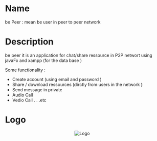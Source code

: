 # Name
 be Peer : mean be user in peer to peer network 
# Description
be peer it is an   application for chat/share ressource in P2P networt using javaFx and xampp (for the data base )

Some functionality :
- Create account (using email and password )
- Share / download ressources (dirctly from users in the network )
- Send message in private
- Audio Call
- Vedio Call
.
.
.etc
# Logo 
<p align="center">
<img src="https://user-images.githubusercontent.com/43831107/105761575-9e700d80-5f53-11eb-9da2-d2d1a21971a5.png"  title="Logo">
</p>

